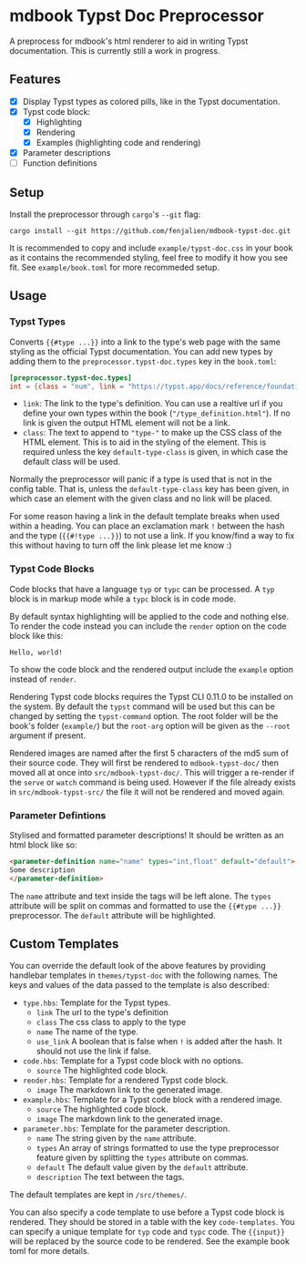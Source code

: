 # mdbook Typst Doc Preprocessor
A preprocess for mdbook's html renderer to aid in writing Typst documentation. This is currently still a work in progress.

## Features
- [x] Display Typst types as colored pills, like in the Typst documentation.
- [x] Typst code block:
  - [x] Highlighting
  - [x] Rendering
  - [x] Examples (highlighting code and rendering)
- [x] Parameter descriptions
- [ ] Function definitions

## Setup
Install the preprocessor through `cargo`'s `--git` flag:
```
cargo install --git https://github.com/fenjalien/mdbook-typst-doc.git
```

It is recommended to copy and include `example/typst-doc.css` in your book as it contains the recommended styling, feel free to modify it how you see fit. See `example/book.toml` for more recommeded setup.

## Usage
### Typst Types
Converts `{{#type ...}}` into a link to the type's web page with the same styling as the official Typst documentation. You can add new types by adding them to the `preprocessor.typst-doc.types` key in the `book.toml`:
```toml
[preprocessor.typst-doc.types]
int = {class = "num", link = "https://typst.app/docs/reference/foundations/int/"}
```
- `link`: The link to the type's definition. You can use a realtive url if you define your own types within the book (`"/type_definition.html"`). If no link is given the output HTML element will not be a link.
- `class`: The text to append to `"type-"` to make up the CSS class of the HTML element. This is to aid in the styling of the element. This is required unless the key `default-type-class` is given, in which case the default class will be used.

Normally the preprocessor will panic if a type is used that is not in the config table. That is, unless the `default-type-class` key has been given, in which case an element with the given class and no link will be placed.

For some reason having a link in the default template breaks when used within a heading. You can place an exclamation mark `!` between the hash and the type (`{{#!type ...}}`) to not use a link. If you know/find a way to fix this without having to turn off the link please let me know :)

### Typst Code Blocks
Code blocks that have a language `typ` or `typc` can be processed. A `typ` block is in markup mode while a `typc` block is in code mode.

By default syntax highlighting will be applied to the code and nothing else. To render the code instead you can include the `render` option on the code block like this:
```typ,render
Hello, world!
```
To show the code block and the rendered output include the `example` option instead of `render`.

Rendering Typst code blocks requires the Typst CLI 0.11.0 to be installed on the system. By default the `typst` command will be used but this can be changed by setting the `typst-command` option. The root folder will be the book's folder (`example/`) but the `root-arg` option will be given as the `--root` argument if present.

Rendered images are named after the first 5 characters of the md5 sum of their source code. They will first be rendered to `mdbook-typst-doc/` then moved all at once into `src/mdbook-typst-doc/`. This will trigger a re-render if the `serve` or `watch` command is being used. However if the file already exists in `src/mdbook-typst-src/` the file it will not be rendered and moved again.

### Parameter Defintions
Stylised and formatted parameter descriptions! It should be written as an html block like so:
```html
<parameter-definition name="name" types="int,float" default="default">
Some description
</parameter-definition>
```

The `name` attribute and text inside the tags will be left alone. The `types` attribute will be split on commas and formatted to use the `{{#type ...}}` preprocessor. The `default` attribute will be highlighted.


## Custom Templates
You can override the default look of the above features by providing handlebar templates in `themes/typst-doc` with the following names. The keys and values of the data passed to the template is also described:
- `type.hbs`: Template for the Typst types.
  - `link` The url to the type's definition
  - `class` The css class to apply to the type
  - `name` The name of the type.
  - `use_link` A boolean that is false when `!` is added after the hash. It should not use the link if false.
- `code.hbs`: Template for a Typst code block with no options.
  - `source` The highlighted code block.
- `render.hbs`: Template for a rendered Typst code block.
  - `image` The markdown link to the generated image.
- `example.hbs`: Template for a Typst code block with a rendered image.
  - `source` The highlighted code block.
  - `image` The markdown link to the generated image.
- `parameter.hbs`: Template for the parameter description.
  - `name` The string given by the `name` attribute.
  - `types` An array of strings formatted to use the type preprocessor feature given by splitting the `types` attribute on commas.
  - `default` The default value given by the `default` attribute.
  - `description` The text between the tags.

 The default templates are kept in `/src/themes/`.

You can also specify a code template to use before a Typst code block is rendered. They should be stored in a table with the key `code-templates`. You can specify a unique template for `typ` code and `typc` code. The `{{input}}` will be replaced by the source code to be rendered. See the example book toml for more details.